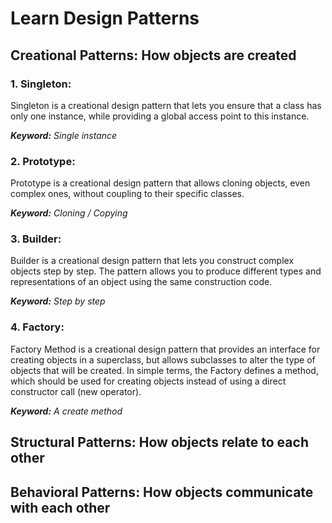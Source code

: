 # Learn Design Patterns

## Creational Patterns: How objects are created
### 1. Singleton:
Singleton is a creational design pattern that lets you ensure that a class has only one instance, while providing a global access point to this instance.

_**Keyword:** Single instance_

### 2. Prototype:
Prototype is a creational design pattern that allows cloning objects, even complex ones, without coupling to their specific classes.

_**Keyword:** Cloning / Copying_

### 3. Builder:
Builder is a creational design pattern that lets you construct complex objects step by step. The pattern allows you to produce different types and representations of an object using the same construction code.

_**Keyword:** Step by step_

### 4. Factory:
Factory Method is a creational design pattern that provides an interface for creating objects in a superclass, but allows subclasses to alter the type of objects that will be created. In simple terms, the Factory defines a method, which should be used for creating objects instead of using a direct constructor call (new operator).

_**Keyword:** A create method_

## Structural Patterns: How objects relate to each other
## Behavioral Patterns: How objects communicate with each other